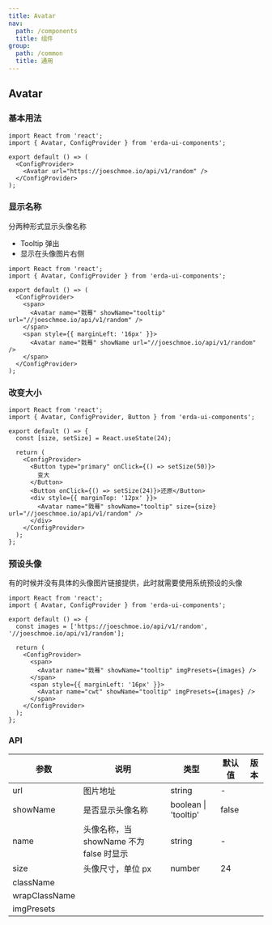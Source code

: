 ```yaml
---
title: Avatar
nav:
  path: /components
  title: 组件
group:
  path: /common
  title: 通用
---
```


## Avatar

### 基本用法

```tsx
import React from 'react';
import { Avatar, ConfigProvider } from 'erda-ui-components';

export default () => (
  <ConfigProvider>
    <Avatar url="https://joeschmoe.io/api/v1/random" />
  </ConfigProvider>
);
```

### 显示名称

分两种形式显示头像名称

- Tooltip 弹出
- 显示在头像图片右侧

```tsx
import React from 'react';
import { Avatar, ConfigProvider } from 'erda-ui-components';

export default () => (
  <ConfigProvider>
    <span>
      <Avatar name="戣蓦" showName="tooltip" url="//joeschmoe.io/api/v1/random" />
    </span>
    <span style={{ marginLeft: '16px' }}>
      <Avatar name="戣蓦" showName url="//joeschmoe.io/api/v1/random" />
    </span>
  </ConfigProvider>
);
```

### 改变大小

```tsx
import React from 'react';
import { Avatar, ConfigProvider, Button } from 'erda-ui-components';

export default () => {
  const [size, setSize] = React.useState(24);

  return (
    <ConfigProvider>
      <Button type="primary" onClick={() => setSize(50)}>
        变大
      </Button>
      <Button onClick={() => setSize(24)}>还原</Button>
      <div style={{ marginTop: '12px' }}>
        <Avatar name="戣蓦" showName="tooltip" size={size} url="//joeschmoe.io/api/v1/random" />
      </div>
    </ConfigProvider>
  );
};
```

### 预设头像

有的时候并没有具体的头像图片链接提供，此时就需要使用系统预设的头像

```tsx
import React from 'react';
import { Avatar, ConfigProvider } from 'erda-ui-components';

export default () => {
  const images = ['https://joeschmoe.io/api/v1/random', '//joeschmoe.io/api/v1/random'];

  return (
    <ConfigProvider>
      <span>
        <Avatar name="戣蓦" showName="tooltip" imgPresets={images} />
      </span>
      <span style={{ marginLeft: '16px' }}>
        <Avatar name="cwt" showName="tooltip" imgPresets={images} />
      </span>
    </ConfigProvider>
  );
};
```

### API

| 参数          | 说明                                    | 类型                 | 默认值 | 版本 |
| ------------- | --------------------------------------- | -------------------- | ------ | ---- |
| url           | 图片地址                                | string               | -      |      |
| showName      | 是否显示头像名称                        | boolean \| 'tooltip' | false  |      |
| name          | 头像名称，当 showName 不为 false 时显示 | string               | -      |      |
| size          | 头像尺寸，单位 px                       | number               | 24     |      |
| className     |                                         |                      |        |      |
| wrapClassName |                                         |                      |        |      |
| imgPresets    |                                         |
